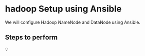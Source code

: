 # hadoop Setup using Ansible
We will configure Hadoop NameNode and DataNode using Ansible.

## Steps to perform</h2>
:bulb: 
